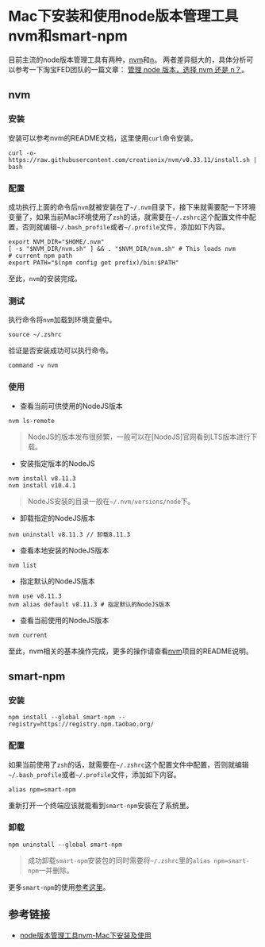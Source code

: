 # Mac下安装和使用node版本管理工具nvm和smart-npm

目前主流的node版本管理工具有两种，[nvm](https://github.com/creationix/nvm)和[n](https://github.com/tj/n)。
两者差异挺大的，具体分析可以参考一下淘宝FED团队的一篇文章： [管理 node 版本，选择 nvm 还是 n？](http://taobaofed.org/blog/2015/11/17/nvm-or-n/)。

## nvm

### 安装

安装可以参考nvm的README文档，这里使用`curl`命令安装。

```
curl -o- https://raw.githubusercontent.com/creationix/nvm/v0.33.11/install.sh | bash
```

### 配置

成功执行上面的命令后`nvm`就被安装在了`~/.nvm`目录下，接下来就需要配一下环境变量了，如果当前Mac环境使用了`zsh`的话，就需要在`~/.zshrc`这个配置文件中配置，否则就编辑`~/.bash_profile`或者`~/.profile`文件，添加如下内容。

```
export NVM_DIR="$HOME/.nvm"
[ -s "$NVM_DIR/nvm.sh" ] && . "$NVM_DIR/nvm.sh" # This loads nvm
# current npm path
export PATH="$(npm config get prefix)/bin:$PATH"
```

至此，`nvm`的安装完成。

### 测试

执行命令将`nvm`加载到环境变量中。

```
source ~/.zshrc
```

验证是否安装成功可以执行命令。

```
command -v nvm
```

### 使用

* 查看当前可供使用的NodeJS版本
```
nvm ls-remote
```
> NodeJS的版本发布很频繁，一般可以在[NodeJS]官网看到LTS版本进行下载。


* 安装指定版本的NodeJS
```
nvm install v8.11.3
nvm install v10.4.1
```
> NodeJS安装的目录一般在`~/.nvm/versions/node`下。

* 卸载指定的NodeJS版本
```
nvm uninstall v8.11.3 // 卸载8.11.3
```

* 查看本地安装的NodeJS版本
```
nvm list
```

* 指定默认的NodeJS版本
```
nvm use v8.11.3
nvm alias default v8.11.3 # 指定默认的NodeJS版本
```

* 查看当前使用的NodeJS版本
```
nvm current
```

至此，nvm相关的基本操作完成，更多的操作请查看[nvm](https://github.com/creationix/nvm)项目的README说明。

## smart-npm

### 安装

```
npm install --global smart-npm --registry=https://registry.npm.taobao.org/
```

### 配置

如果当前使用了`zsh`的话，就需要在`~/.zshrc`这个配置文件中配置，否则就编辑`~/.bash_profile`或者`~/.profile`文件，添加如下内容。

```
alias npm=smart-npm
```

重新打开一个终端应该就能看到`smart-npm`安装在了系统里。

### 卸载

```
npm uninstall --global smart-npm
```

> 成功卸载`smart-npm`安装包的同时需要将`~/.zshrc`里的`alias npm=smart-npm`一并删除。

更多`smart-npm`的使用[参考这里](https://github.com/qiu8310/smart-npm)。

## 参考链接

* [node版本管理工具nvm-Mac下安装及使用](https://segmentfault.com/a/1190000004404505)
